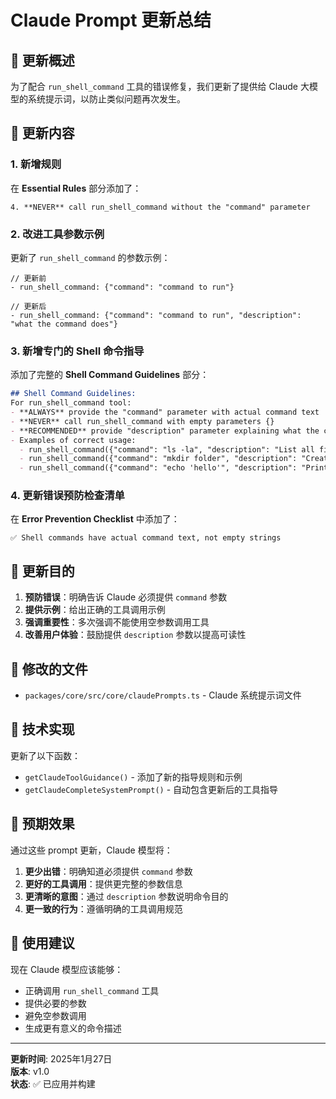 # Claude Prompt 更新总结

## 📝 更新概述

为了配合 `run_shell_command` 工具的错误修复，我们更新了提供给 Claude 大模型的系统提示词，以防止类似问题再次发生。

## 🔄 更新内容

### 1. 新增规则
在 **Essential Rules** 部分添加了：
```
4. **NEVER** call run_shell_command without the "command" parameter
```

### 2. 改进工具参数示例
更新了 `run_shell_command` 的参数示例：
```
// 更新前
- run_shell_command: {"command": "command to run"}

// 更新后  
- run_shell_command: {"command": "command to run", "description": "what the command does"}
```

### 3. 新增专门的 Shell 命令指导
添加了完整的 **Shell Command Guidelines** 部分：

```markdown
## Shell Command Guidelines:
For run_shell_command tool:
- **ALWAYS** provide the "command" parameter with actual command text
- **NEVER** call run_shell_command with empty parameters {}
- **RECOMMENDED** provide "description" parameter explaining what the command does
- Examples of correct usage:
  - run_shell_command({"command": "ls -la", "description": "List all files"})
  - run_shell_command({"command": "mkdir folder", "description": "Create folder"})
  - run_shell_command({"command": "echo 'hello'", "description": "Print hello"})
```

### 4. 更新错误预防检查清单
在 **Error Prevention Checklist** 中添加了：
```
✅ Shell commands have actual command text, not empty strings
```

## 🎯 更新目的

1. **预防错误**：明确告诉 Claude 必须提供 `command` 参数
2. **提供示例**：给出正确的工具调用示例
3. **强调重要性**：多次强调不能使用空参数调用工具
4. **改善用户体验**：鼓励提供 `description` 参数以提高可读性

## 📁 修改的文件

- `packages/core/src/core/claudePrompts.ts` - Claude 系统提示词文件

## 🔧 技术实现

更新了以下函数：
- `getClaudeToolGuidance()` - 添加了新的指导规则和示例
- `getClaudeCompleteSystemPrompt()` - 自动包含更新后的工具指导

## 🎉 预期效果

通过这些 prompt 更新，Claude 模型将：

1. **更少出错**：明确知道必须提供 `command` 参数
2. **更好的工具调用**：提供更完整的参数信息
3. **更清晰的意图**：通过 `description` 参数说明命令目的
4. **更一致的行为**：遵循明确的工具调用规范

## 🚀 使用建议

现在 Claude 模型应该能够：
- 正确调用 `run_shell_command` 工具
- 提供必要的参数
- 避免空参数调用
- 生成更有意义的命令描述

---

**更新时间**: 2025年1月27日  
**版本**: v1.0  
**状态**: ✅ 已应用并构建